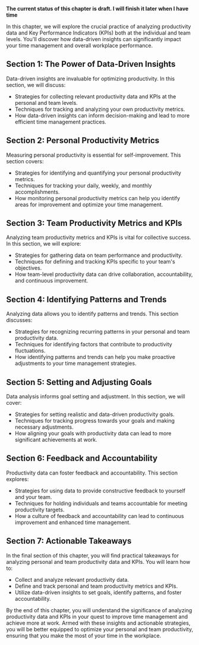 **The current status of this chapter is draft. I will finish it later when I have time**

In this chapter, we will explore the crucial practice of analyzing productivity data and Key Performance Indicators (KPIs) both at the individual and team levels. You'll discover how data-driven insights can significantly impact your time management and overall workplace performance.

Section 1: The Power of Data-Driven Insights
--------------------------------------------

Data-driven insights are invaluable for optimizing productivity. In this section, we will discuss:

* Strategies for collecting relevant productivity data and KPIs at the personal and team levels.
* Techniques for tracking and analyzing your own productivity metrics.
* How data-driven insights can inform decision-making and lead to more efficient time management practices.

Section 2: Personal Productivity Metrics
----------------------------------------

Measuring personal productivity is essential for self-improvement. This section covers:

* Strategies for identifying and quantifying your personal productivity metrics.
* Techniques for tracking your daily, weekly, and monthly accomplishments.
* How monitoring personal productivity metrics can help you identify areas for improvement and optimize your time management.

Section 3: Team Productivity Metrics and KPIs
---------------------------------------------

Analyzing team productivity metrics and KPIs is vital for collective success. In this section, we will explore:

* Strategies for gathering data on team performance and productivity.
* Techniques for defining and tracking KPIs specific to your team's objectives.
* How team-level productivity data can drive collaboration, accountability, and continuous improvement.

Section 4: Identifying Patterns and Trends
------------------------------------------

Analyzing data allows you to identify patterns and trends. This section discusses:

* Strategies for recognizing recurring patterns in your personal and team productivity data.
* Techniques for identifying factors that contribute to productivity fluctuations.
* How identifying patterns and trends can help you make proactive adjustments to your time management strategies.

Section 5: Setting and Adjusting Goals
--------------------------------------

Data analysis informs goal setting and adjustment. In this section, we will cover:

* Strategies for setting realistic and data-driven productivity goals.
* Techniques for tracking progress towards your goals and making necessary adjustments.
* How aligning your goals with productivity data can lead to more significant achievements at work.

Section 6: Feedback and Accountability
--------------------------------------

Productivity data can foster feedback and accountability. This section explores:

* Strategies for using data to provide constructive feedback to yourself and your team.
* Techniques for holding individuals and teams accountable for meeting productivity targets.
* How a culture of feedback and accountability can lead to continuous improvement and enhanced time management.

Section 7: Actionable Takeaways
-------------------------------

In the final section of this chapter, you will find practical takeaways for analyzing personal and team productivity data and KPIs. You will learn how to:

* Collect and analyze relevant productivity data.
* Define and track personal and team productivity metrics and KPIs.
* Utilize data-driven insights to set goals, identify patterns, and foster accountability.

By the end of this chapter, you will understand the significance of analyzing productivity data and KPIs in your quest to improve time management and achieve more at work. Armed with these insights and actionable strategies, you will be better equipped to optimize your personal and team productivity, ensuring that you make the most of your time in the workplace.
